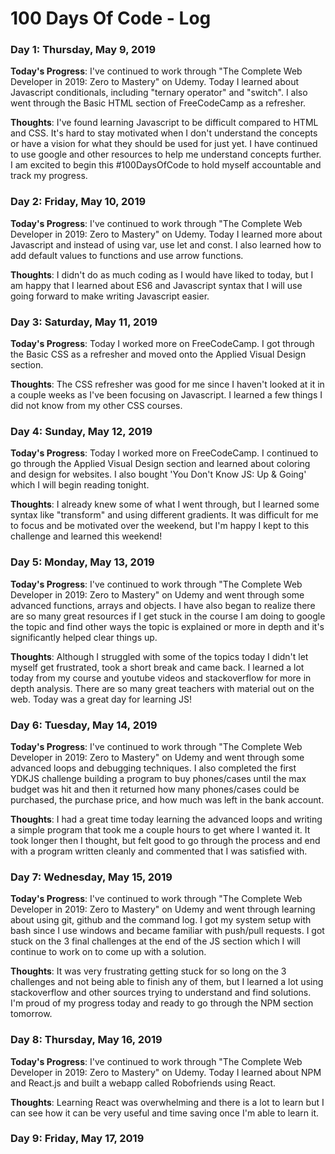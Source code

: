 # 100 Days Of Code - Log

### Day 1: Thursday, May 9, 2019

**Today's Progress**: I've continued to work through "The Complete Web Developer in 2019: Zero to Mastery" on Udemy. Today I learned about Javascript conditionals, including "ternary operator" and "switch". I also went through the Basic HTML section of FreeCodeCamp as a refresher.

**Thoughts**: I've found learning Javascript to be difficult compared to HTML and CSS. It's hard to stay motivated when I don't understand the concepts or have a vision for what they should be used for just yet. I have continued to use google and other resources to help me understand concepts further. I am excited to begin this #100DaysOfCode to hold myself accountable and track my progress.

### Day 2: Friday, May 10, 2019

**Today's Progress**: I've continued to work through "The Complete Web Developer in 2019: Zero to Mastery" on Udemy. Today I learned more about Javascript and instead of using var, use let and const. I also learned how to add default values to functions and use arrow functions.

**Thoughts**: I didn't do as much coding as I would have liked to today, but I am happy that I learned about ES6 and Javascript syntax that I will use going forward to make writing Javascript easier.

### Day 3: Saturday, May 11, 2019

**Today's Progress**: Today I worked more on FreeCodeCamp. I got through the Basic CSS as a refresher and moved onto the Applied Visual Design section.

**Thoughts**: The CSS refresher was good for me since I haven't looked at it in a couple weeks as I've been focusing on Javascript. I learned a few things I did not know from my other CSS courses.

### Day 4: Sunday, May 12, 2019

**Today's Progress**: Today I worked more on FreeCodeCamp. I continued to go through the Applied Visual Design section and learned about coloring and design for websites.  I also bought 'You Don't Know JS: Up & Going' which I will begin reading tonight.

**Thoughts**: I already knew some of what I went through, but I learned some syntax like "transform" and using different gradients. It was difficult for me to focus and be motivated over the weekend, but I'm happy I kept to this challenge and learned this weekend!

### Day 5: Monday, May 13, 2019

**Today's Progress**: I've continued to work through "The Complete Web Developer in 2019: Zero to Mastery" on Udemy and went through some advanced functions, arrays and objects. I have also began to realize there are so many great resources if I get stuck in the course I am doing to google the topic and find other ways the topic is explained or more in depth and it's significantly helped clear things up.

**Thoughts**: Although I struggled with some of the topics today I didn't let myself get frustrated, took a short break and came back. I learned a lot today from my course and youtube videos and stackoverflow for more in depth analysis. There are so many great teachers with material out on the web. Today was a great day for learning JS!

### Day 6: Tuesday, May 14, 2019

**Today's Progress**: I've continued to work through "The Complete Web Developer in 2019: Zero to Mastery" on Udemy and went through some advanced loops and debugging techniques. I also completed the first YDKJS challenge building a program to buy phones/cases until the max budget was hit and then it returned how many phones/cases could be purchased, the purchase price, and how much was left in the bank account.

**Thoughts**: I had a great time today learning the advanced loops and writing a simple program that took me a couple hours to get where I wanted it. It took longer then I thought, but felt good to go through the process and end with a program written cleanly and commented that I was satisfied with.

### Day 7: Wednesday, May 15, 2019

**Today's Progress**: I've continued to work through "The Complete Web Developer in 2019: Zero to Mastery" on Udemy and went through learning about using git, github and the command log. I got my system setup with bash since I use windows and became familiar with push/pull requests. I got stuck on the 3 final challenges at the end of the JS section which I will continue to work on to come up with a solution.

**Thoughts**: It was very frustrating getting stuck for so long on the 3 challenges and not being able to finish any of them, but I learned a lot using stackoverflow and other sources trying to understand and find solutions. I'm proud of my progress today and ready to go through the NPM section tomorrow.

### Day 8: Thursday, May 16, 2019

**Today's Progress**: I've continued to work through "The Complete Web Developer in 2019: Zero to Mastery" on Udemy. Today I learned about NPM and React.js and built a webapp called Robofriends using React.

**Thoughts**: Learning React was overwhelming and there is a lot to learn but I can see how it can be very useful and time saving once I'm able to learn it.

### Day 9: Friday, May 17, 2019

